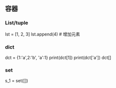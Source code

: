 ## 容器
### List/tuple
lst = [1, 2, 3]
lst.append(4) # 增加元素
### dict
dct = {1:'a',2:'b', 'a':1}
print(dct[1])
print(dct['a'])
dct[]
### set
s_1 = set([])